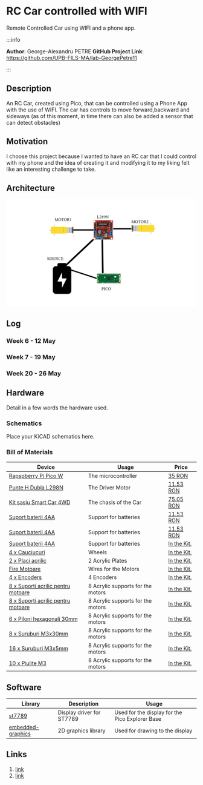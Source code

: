 # RC Car controlled with WIFI
Remote Controlled Car using WIFI and a phone app. 

:::info 

**Author**: George-Alexandru PETRE 
**GitHub Project Link**: https://github.com/UPB-FILS-MA/lab-GeorgePetre11

:::

## Description

An RC Car, created using Pico, that can be controlled using a Phone App with the use of WIFI. The car has controls to move forward,backward and sideways (as of this moment, in time there can also be added a sensor that can detect obstacles) 

## Motivation

I choose this project because I wanted to have an RC car that I could control with my phone and the idea of creating it and modifying it to my liking felt like an interesting challenge to take. 

## Architecture 


![Arhitecture](Schematic.png)



## Log

<!-- write every week your progress here -->

### Week 6 - 12 May

### Week 7 - 19 May

### Week 20 - 26 May

## Hardware

Detail in a few words the hardware used.

### Schematics

Place your KiCAD schematics here.

### Bill of Materials

<!-- Fill out this table with all the hardware components that you might need.

The format is 
```
| [Device](link://to/device) | This is used ... | [price](link://to/store) |

```

-->

| Device | Usage | Price |
|--------|--------|-------|
| [Rapspberry Pi Pico W](https://www.raspberrypi.com/documentation/microcontrollers/raspberry-pi-pico.html) | The microcontroller | [35 RON](https://www.optimusdigital.ro/en/raspberry-pi-boards/12394-raspberry-pi-pico-w.html) |
| [Punte H Dubla L298N](https://www.raspberrypi.com/documentation/microcontrollers/raspberry-pi-pico.html) | The Driver Motor | [11.53 RON](https://www.sigmanortec.ro/Punte-H-Dubla-L298N-p125423236) |
| [Kit sasiu Smart Car 4WD](https://www.raspberrypi.com/documentation/microcontrollers/raspberry-pi-pico.html) | The chasis of the Car | [75.05 RON](https://www.sigmanortec.ro/Kit-sasiu-Smart-Car-4WD-p136281803) |
| [Suport baterii 4AA](https://www.raspberrypi.com/documentation/microcontrollers/raspberry-pi-pico.html) | Support for batteries | [11.53 RON](https://www.sigmanortec.ro/Kit-sasiu-Smart-Car-4WD-p136281803) |
| [Suport baterii 4AA](https://www.raspberrypi.com/documentation/microcontrollers/raspberry-pi-pico.html) | Support for batteries | [11.53 RON](https://www.sigmanortec.ro/Kit-sasiu-Smart-Car-4WD-p136281803) |
| [Suport baterii 4AA](https://www.raspberrypi.com/documentation/microcontrollers/raspberry-pi-pico.html) | Support for batteries | [In the Kit.](https://www.sigmanortec.ro/Kit-sasiu-Smart-Car-4WD-p136281803) |
| [4 x Cauciucuri]() | Wheels | [In the Kit.](https://www.sigmanortec.ro/Kit-sasiu-Smart-Car-4WD-p136281803) |
| [2 x Placi acrilic ]() | 2 Acrylic Plates | [In the Kit.](https://www.sigmanortec.ro/Kit-sasiu-Smart-Car-4WD-p136281803) |
| [Fire Motoare ]() | Wires for the Motors | [In the Kit.](https://www.sigmanortec.ro/Kit-sasiu-Smart-Car-4WD-p136281803) |
| [4 x Encoders ]() | 4 Encoders | [In the Kit.](https://www.sigmanortec.ro/Kit-sasiu-Smart-Car-4WD-p136281803) |
| [8 x Suporti acrilic pentru motoare ]() | 8 Acrylic supports for the motors | [In the Kit.](https://www.sigmanortec.ro/Kit-sasiu-Smart-Car-4WD-p136281803) |
| [8 x Suporti acrilic pentru motoare ]() | 8 Acrylic supports for the motors | [In the Kit.](https://www.sigmanortec.ro/Kit-sasiu-Smart-Car-4WD-p136281803) |
| [6 x Piloni hexagonali 30mm ]() | 8 Acrylic supports for the motors | [In the Kit.](https://www.sigmanortec.ro/Kit-sasiu-Smart-Car-4WD-p136281803) |
| [8 x Suruburi M3x30mm ]() | 8 Acrylic supports for the motors | [In the Kit.](https://www.sigmanortec.ro/Kit-sasiu-Smart-Car-4WD-p136281803) |
| [16 x Suruburi M3x5mm ]() | 8 Acrylic supports for the motors | [In the Kit.](https://www.sigmanortec.ro/Kit-sasiu-Smart-Car-4WD-p136281803) |
| [10 x Piulite M3 ]() | 8 Acrylic supports for the motors | [In the Kit.](https://www.sigmanortec.ro/Kit-sasiu-Smart-Car-4WD-p136281803) |






## Software

| Library | Description | Usage |
|---------|-------------|-------|
| [st7789](https://github.com/almindor/st7789) | Display driver for ST7789 | Used for the display for the Pico Explorer Base |
| [embedded-graphics](https://github.com/embedded-graphics/embedded-graphics) | 2D graphics library | Used for drawing to the display |

## Links

<!-- Add a few links that inspired you and that you think you will use for your project -->

1. [link](https://www.youtube.com/watch?v=iTo4Qh2R6m4&list=PLfPN6PiGnry6a4tNFH2uDDkj0rArkB1w-)
2. [link](https://www.youtube.com/watch?v=U4unGGNjFBg&list=PLfPN6PiGnry6a4tNFH2uDDkj0rArkB1w-&index=4)

